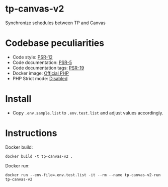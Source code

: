 # tp-canvas-v2

Synchronize schedules between TP and Canvas

# Codebase peculiarities

* Code style: [PSR-12](https://www.php-fig.org/psr/psr-12/)
* Code documentation: [PSR-5](https://github.com/php-fig/fig-standards/blob/master/proposed/phpdoc.md)
* Code documentation tags: [PSR-19](https://github.com/php-fig/fig-standards/blob/master/proposed/phpdoc-tags.md)
* Docker image: [Official PHP](https://hub.docker.com/_/php/)
* PHP Strict mode: [Disabled](https://www.php.net/manual/en/functions.arguments.php#functions.arguments.type-declaration.strict)

# Install

* Copy `.env.sample.list` to `.env.test.list` and adjust values accordingly.

# Instructions

Docker build:
```
docker build -t tp-canvas-v2 .
```

Docker run:
```
docker run --env-file=.env.test.list -it --rm --name tp-canvas-v2-run tp-canvas-v2
```
